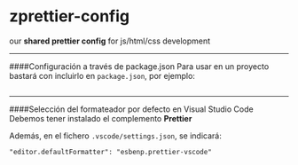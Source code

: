 # zprettier-config
our **shared prettier config** for js/html/css development

---


####Configuración a través de package.json
Para usar en un proyecto bastará con incluirlo en `package.json`, por ejemplo:
```

```

---

####Selección del formateador por defecto en Visual Studio Code
Debemos tener instalado el complemento **Prettier** 

Además, en el fichero `.vscode/settings.json`, se indicará:

```
"editor.defaultFormatter": "esbenp.prettier-vscode"
```



